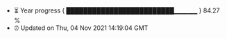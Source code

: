 - ⏳ Year progress { █████████████████████████▁▁▁▁▁ } 84.27 %
- ⏰ Updated on Thu, 04 Nov 2021 14:19:04 GMT

